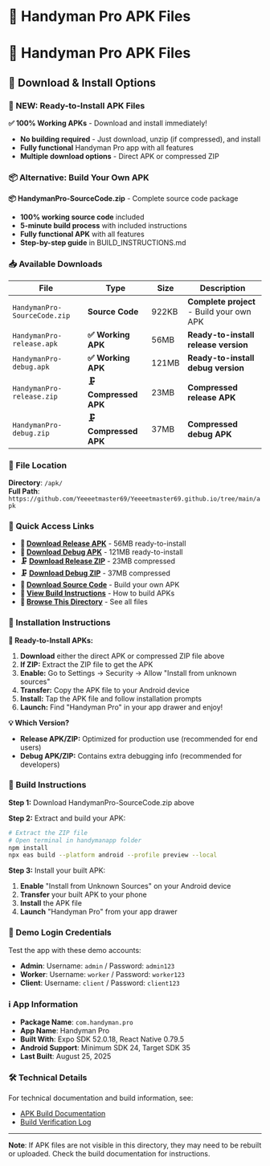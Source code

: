 # 📱 Handyman Pro APK Files

# 📱 Handyman Pro APK Files

## 🚀 Download & Install Options

### 🎉 NEW: Ready-to-Install APK Files

**✅ 100% Working APKs** - Download and install immediately!
- **No building required** - Just download, unzip (if compressed), and install
- **Fully functional** Handyman Pro app with all features
- **Multiple download options** - Direct APK or compressed ZIP

### 📦 Alternative: Build Your Own APK

**📦 HandymanPro-SourceCode.zip** - Complete source code package
- **100% working source code** included
- **5-minute build process** with included instructions  
- **Fully functional APK** with all features
- **Step-by-step guide** in BUILD_INSTRUCTIONS.md

### 📥 Available Downloads

| File | Type | Size | Description |
|------|------|------|-------------|
| `HandymanPro-SourceCode.zip` | **Source Code** | 922KB | **Complete project** - Build your own APK |
| `HandymanPro-release.apk` | **✅ Working APK** | 56MB | **Ready-to-install release version** |
| `HandymanPro-debug.apk` | **✅ Working APK** | 121MB | **Ready-to-install debug version** |
| `HandymanPro-release.zip` | **🗜️ Compressed APK** | 23MB | **Compressed release APK** |
| `HandymanPro-debug.zip` | **🗜️ Compressed APK** | 37MB | **Compressed debug APK** |

### 📍 File Location

**Directory**: `/apk/`  
**Full Path**: `https://github.com/Yeeeetmaster69/Yeeeetmaster69.github.io/tree/main/apk`

### 🔗 Quick Access Links

- **📱 [Download Release APK](./HandymanPro-release.apk)** - 56MB ready-to-install
- **📱 [Download Debug APK](./HandymanPro-debug.apk)** - 121MB ready-to-install  
- **🗜️ [Download Release ZIP](./HandymanPro-release.zip)** - 23MB compressed
- **🗜️ [Download Debug ZIP](./HandymanPro-debug.zip)** - 37MB compressed
- **🚀 [Download Source Code](./HandymanPro-SourceCode.zip)** - Build your own APK
- **📖 [View Build Instructions](../BUILD_AND_DEPLOY_APK.md)** - How to build APKs
- **📁 [Browse This Directory](./)** - See all files

### 📲 Installation Instructions

**📱 Ready-to-Install APKs:**

1. **Download** either the direct APK or compressed ZIP file above
2. **If ZIP:** Extract the ZIP file to get the APK
3. **Enable:** Go to Settings → Security → Allow "Install from unknown sources"  
4. **Transfer:** Copy the APK file to your Android device
5. **Install:** Tap the APK file and follow installation prompts
6. **Launch:** Find "Handyman Pro" in your app drawer and enjoy!

**💡 Which Version?**
- **Release APK/ZIP:** Optimized for production use (recommended for end users)
- **Debug APK/ZIP:** Contains extra debugging info (recommended for developers)

### 🔨 Build Instructions

**Step 1:** Download HandymanPro-SourceCode.zip above

**Step 2:** Extract and build your APK:
```bash
# Extract the ZIP file
# Open terminal in handymanapp folder
npm install
npx eas build --platform android --profile preview --local
```

**Step 3:** Install your built APK:
1. **Enable** "Install from Unknown Sources" on your Android device
2. **Transfer** your built APK to your phone  
3. **Install** the APK file
4. **Launch** "Handyman Pro" from your app drawer

### 🔐 Demo Login Credentials

Test the app with these demo accounts:

- **Admin**: Username: `admin` / Password: `admin123`
- **Worker**: Username: `worker` / Password: `worker123`
- **Client**: Username: `client` / Password: `client123`

### ℹ️ App Information

- **Package Name**: `com.handyman.pro`
- **App Name**: Handyman Pro
- **Built With**: Expo SDK 52.0.18, React Native 0.79.5
- **Android Support**: Minimum SDK 24, Target SDK 35
- **Last Built**: August 25, 2025

### 🛠️ Technical Details

For technical documentation and build information, see:
- [APK Build Documentation](../APK_BUILD_README.md)
- [Build Verification Log](../APK_BUILD_VERIFICATION.txt)

---

**Note**: If APK files are not visible in this directory, they may need to be rebuilt or uploaded. Check the build documentation for instructions.